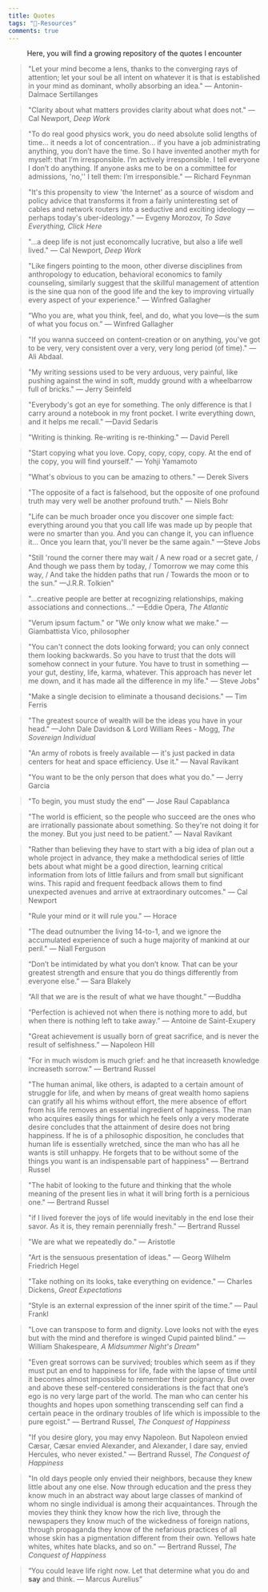```yaml
---
title: Quotes
tags: "💾-Resources"
comments: true
---
```

<center> Here, you will find a growing repository of the quotes I encounter </center>

>"Let your mind become a lens, thanks to the converging rays of attention; let your soul be all intent on whatever it is that is established in your mind as dominant, wholly absorbing an idea." — Antonin-Dalmace Sertillanges

>"Clarity about what matters provides clarity about what does not." — Cal Newport, *Deep Work*

>   "To do real good physics work, you do need absolute solid lengths of time… it needs a lot of concentration… if you have a job administrating anything, you don’t have the time. So I have invented another myth for myself: that I’m irresponsible. I’m actively irresponsible. I tell everyone I don’t do anything. If anyone asks me to be on a committee for admissions, 'no,'' I tell them: I’m irresponsible." — Richard Feynman

>"It's this propensity to view 'the Internet' as a source of wisdom and policy advice that transforms it from a fairly uninteresting set of cables and network routers into a seductive and exciting ideology — perhaps today's uber-ideology." — Evgeny Morozov, *To Save Everything, Click Here*

>"...a deep life is not just economcally lucrative, but also a life well lived." — Cal Newport, *Deep Work*

>"Like fingers pointing to the moon, other diverse disciplines from anthropology to education, behavioral economics to family counseling, similarly suggest that the skillful management of attention is the sine qua non of the good life and the key to improving virtually every aspect of your experience." — Winfred Gallagher

>“Who you are, what you think, feel, and do, what you love—is the sum of what you focus on.” — Winfred Gallagher

>"If you wanna succeed on content-creation or on anything, you've got to be very, very consistent over a very, very long period (of time)." — Ali Abdaal.

>"My writing sessions used to be very arduous, very painful, like pushing against the wind in soft, muddy ground with a wheelbarrow full of bricks." — Jerry Seinfeld

>"Everybody's got an eye for something. The only difference is that I carry around a notebook in my front pocket. I write everything down, and it helps me recall." —David Sedaris

>"Writing is thinking. Re-writing is re-thinking." — David Perell

>"Start copying what you love. Copy, copy, copy, copy. At the end of the copy, you will find yourself." — Yohji Yamamoto

>"What's obvious to you can be amazing to others." — Derek Sivers

>"The opposite of a fact is falsehood, but the opposite of one profound truth may very well be another profound truth." — Niels Bohr

>"Life can be much broader once you discover one simple fact: everything around you that you call life was made up by people that were no smarter than you. And you can change it, you can influence it... Once you learn that, you'll never be the same again." —Steve Jobs

>"Still 'round the corner there may wait / A new road or a secret gate, / And though we pass them by today, / Tomorrow we may come this way, / And take the hidden paths that run / Towards the moon or to the sun." —J.R.R. Tolkien"

>"...creative people are better at recognizing relationships, making associations and connections..." —Eddie Opera, *The Atlantic*

>"Verum ipsum factum." or "We only know what we make." —Giambattista Vico, philosopher

>"You can't connect the dots looking forward; you can only connect them looking backwards. So you have to trust that the dots will somehow connect in your future. You have to trust in something — your gut, destiny, life, karma, whatever. This approach has never let me down, and it has made all the difference in my life." — Steve Jobs"

>"Make a single decision to eliminate a thousand decisions." — Tim Ferris

>"The greatest source of wealth will be the ideas you have in your head." —John Dale Davidson & Lord William Rees - Mogg, *The Sovereign Individual*

>"An army of robots is freely available — it's just packed in data centers for heat and space efficiency. Use it." — Naval Ravikant

>"You want to be the only person that does what you do." — Jerry Garcia

>"To begin, you must study the end" — Jose Raul Capablanca

>"The world is efficient, so the people who succeed are the ones who are irrationally passionate about something. So they're not doing it for the money. But you just need to be patient." — Naval Ravikant

>"Rather than believing they have to start with a big idea of plan out a whole project in advance, they make a methdodical series of little bets about what might be a good direction, learning critical information from lots of little failurs and from small but significant wins. This rapid and frequent feedback allows them to find unexpected avenues and arrive at extraordinary outcomes." — Cal Newport

>"Rule your mind or it will rule you." — Horace

>"The dead outnumber the living 14-to-1, and we ignore the accumulated experience of such a huge majority of mankind at our peril." — Niall Ferguson

>“Don’t be intimidated by what you don’t know. That can be your greatest strength and ensure that you do things differently from everyone else.” — Sara Blakely

>“All that we are is the result of what we have thought.” —Buddha

>“Perfection is achieved not when there is nothing more to add, but when there is nothing left to take away.” — Antoine de Saint-Exupery

>"Great achievement is usually born of great sacrifice, and is never the result of selfishness.” — Napoleon Hill

>"For in much wisdom is much grief: and he that increaseth knowledge increaseth sorrow." — Bertrand Russel

>"The human animal, like others, is adapted to a certain amount of struggle for life, and when by means of great wealth homo sapiens can gratify all his whims without effort, the mere absence of effort from his life removes an essential ingredient of happiness. The man who acquires easily things for which he feels only a very moderate desire concludes that the attainment of desire does not bring happiness. If he is of a philosophic disposition, he concludes that human life is essentially wretched, since the man who has all he wants is still unhappy. He forgets that to be without some of the things you want is an indispensable part of happiness" — Bertrand Russel

>"The habit of looking to the future and thinking that the whole meaning of the present lies in what it will bring forth is a pernicious one." — Bertrand Russel

>"if I lived forever the joys of life would inevitably in the end lose their savor. As it is, they remain perennially fresh." — Bertrand Russel

>"We are what we repeatedly do." — Aristotle

>"Art is the sensuous presentation of ideas." — Georg Wilhelm Friedrich Hegel

>"Take nothing on its looks, take everything on evidence." — Charles Dickens, *Great Expectations*

>“Style is an external expression of the inner spirit of the time.” — Paul Frankl

>"Love can transpose to form and dignity. Love looks not with the eyes but with the mind and therefore is winged Cupid painted blind." — William Shakespeare, *A Midsummer Night's Dream*"

>"Even great sorrows can be survived; troubles which seem as if they must put an end to happiness for life, fade with the lapse of time until it becomes almost impossible to remember their poignancy. But over and above these self-centered considerations is the fact that one’s ego is no very large part of the world. The man who can center his thoughts and hopes upon something transcending self can find a certain peace in the ordinary troubles of life which is impossible to the pure egoist." — Bertrand Russel, *The Conquest of Happiness*

>"If you desire glory, you may envy Napoleon. But Napoleon envied Cæsar, Cæsar envied Alexander, and Alexander, I dare say, envied Hercules, who never existed." — Bertrand Russel, *The Conquest of Happiness*

>"In old days people only envied their neighbors, because they knew little about any one else. Now through education and the press they know much in an abstract way about large classes of mankind of whom no single individual is among their acquaintances. Through the movies they think they know how the rich live, through the newspapers they know much of the wickedness of foreign nations, through propaganda they know of the nefarious practices of all whose skin has a pigmentation different from their own. Yellows hate whites, whites hate blacks, and so on." — Bertrand Russel, *The Conquest of Happiness*

>“You could leave life right now. Let that determine what you do and **say** and think. — Marcus Aurelius”
